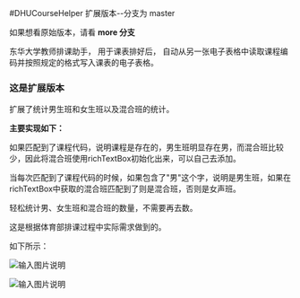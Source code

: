 #DHUCourseHelper  扩展版本--分支为 master

如果想看原始版本，请看  **more 分支** 


东华大学教师排课助手，
用于课表排好后，
自动从另一张电子表格中读取课程编码并按照规定的格式写入课表的电子表格。

### 这是扩展版本

扩展了统计男生班和女生班以及混合班的统计。

 **主要实现如下：** 

如果匹配到了课程代码，说明课程是存在的，男生班明显存在男，而混合班比较少，因此将混合班使用richTextBox初始化出来，可以自己去添加。

当每次匹配到了课程代码的时候，如果包含了"男"这个字，说明是男生班，如果在richTextBox中获取的混合班匹配到了则是混合班，否则是女声班。

轻松统计男、女生班和混合班的数量，不需要再去数。

这是根据体育部排课过程中实际需求做到的。

如下所示：

![输入图片说明](http://git.oschina.net/uploads/images/2016/1116/144249_95c909c1_587276.png "在这里输入图片标题")


![输入图片说明](http://git.oschina.net/uploads/images/2016/1116/144257_2c6c7b60_587276.png "在这里输入图片标题")

